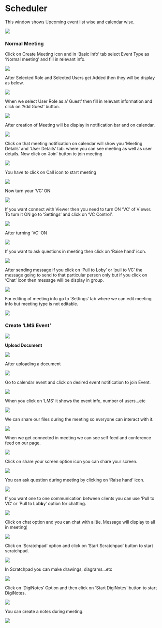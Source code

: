 # Scheduler

This window shows Upcoming event list wise and calendar wise.

![](../.gitbook/assets/image%20%28123%29.png)

###  **Normal Meeting**

Click on Create Meeting icon and in ‘Basic Info’ tab select Event Type as ‘Normal meeting’ and fill in relevant info.

![](../.gitbook/assets/image%20%28141%29.png)

After Selected Role and Selected Users get Added then they will be display as below.

![](../.gitbook/assets/image%20%28202%29.png)

When we select User Role as a’ Guest’ then fill in relevant information and click on ‘Add Guest’ button.

![](../.gitbook/assets/image%20%28121%29.png)

After creation of Meeting will be display in notification bar and on calendar.

![](../.gitbook/assets/image%20%2888%29.png)

Click on that meeting notification on calendar will show you ‘Meeting Details’ and ‘User Details’ tab. where you can see meeting as well as user details. Now click on ‘Join’ button to join meeting

![](../.gitbook/assets/image%20%2896%29.png)

You have to click on Call icon to start meeting

![](../.gitbook/assets/image%20%28114%29.png)

Now turn your ‘VC’ ON

![](../.gitbook/assets/image%20%2878%29.png)

If you want connect with Viewer then you need to turn ON ‘VC’ of Viewer. To turn it ON go to ‘Settings’ and click on ‘VC Control’.

![](../.gitbook/assets/image%20%28154%29.png)

After turning ‘VC’ ON

![](../.gitbook/assets/image%20%2880%29.png)

If you want to ask questions in meeting then click on ‘Raise hand’ icon.

![](../.gitbook/assets/image%20%28172%29.png)

After sending message if you click on ‘Pull to Loby’ or ‘pull to VC’ the message going to send to that particular person only but if you click on ‘Chat’ icon then message will be display in group.

![](../.gitbook/assets/image%20%28133%29.png)

For editing of meeting info go to ‘Settings’ tab where we can edit meeting info but meeting type is not editable.

![](../.gitbook/assets/image%20%2856%29.png)

###  **Create ‘LMS Event’**

![](../.gitbook/assets/image%20%2894%29.png)

 **Upload Document**

![](../.gitbook/assets/image%20%28163%29.png)

After uploading a document

![](../.gitbook/assets/image%20%2876%29.png)

Go to calendar event and click on desired event notification to join Event.

![](../.gitbook/assets/image%20%2849%29.png)

When you click on ‘LMS’ it shows the event info, number of users…etc

![](../.gitbook/assets/image%20%285%29.png)

We can share our files during the meeting so everyone can interact with it.

![](../.gitbook/assets/image%20%28205%29.png)

When we get connected in meeting we can see self feed and conference feed on our page.

![](../.gitbook/assets/image%20%28128%29.png)

Click on share your screen option icon you can share your screen.

![](../.gitbook/assets/image%20%28168%29.png)

You can ask question during meeting by clicking on ‘Raise hand’ icon.

![](../.gitbook/assets/image%20%2891%29.png)

If you want one to one communication between clients you can use ‘Pull to VC’ or ‘Pull to Lob**b**y’ option for chatting.

![](../.gitbook/assets/image%20%28200%29.png)

Click on chat option and you can chat with all\(ie. Message will display to all in meeting\)

![](../.gitbook/assets/image%20%28177%29.png)

Click on ‘Scratchpad’ option and click on ‘Start Scratchpad’ button to start scratchpad.

![](../.gitbook/assets/image%20%2851%29.png)

In Scratchpad you can make drawings, diagrams…etc

![](../.gitbook/assets/image%20%2844%29.png)

Click on ‘DigiNotes’ Option and then click on ‘Start DigiNotes’ button to start DigiNotes.

![](../.gitbook/assets/image%20%2869%29.png)

You can create a notes during meeting.

![](../.gitbook/assets/image%20%28186%29.png)



